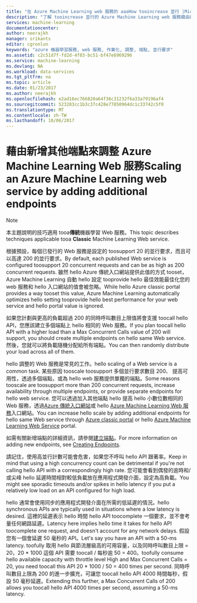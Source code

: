 ```yaml
---
title: "在 Azure Machine Learning web 服務的 aaaHow tooincrease 並行 |Microsoft 文件"
description: "了解 tooincrease 並行的 Azure Machine Learning web 服務藉由新增其他端點的方式。"
services: machine-learning
documentationcenter: 
author: neerajkh
manager: srikants
editor: cgronlun
keywords: "azure 機器學習服務, web 服務, 作業化, 調整, 端點, 並行要求"
ms.assetid: c2c51d7f-fd2d-4f03-bc51-bf47e6969296
ms.service: machine-learning
ms.devlang: NA
ms.workload: data-services
ms.tgt_pltfrm: na
ms.topic: article
ms.date: 01/23/2017
ms.author: neerajkh
ms.openlocfilehash: e2ad16ec766820a64f36c31232f6a33a79196af4
ms.sourcegitcommit: 523283cc1b3c37c428e77850964dc1c33742c5f0
ms.translationtype: MT
ms.contentlocale: zh-TW
ms.lasthandoff: 10/06/2017
---
```

# <a name="scaling-an-azure-machine-learning-web-service-by-adding-additional-endpoints"></a><span data-ttu-id="e56d9-104">藉由新增其他端點來調整 Azure Machine Learning Web 服務</span><span class="sxs-lookup"><span data-stu-id="e56d9-104">Scaling an Azure Machine Learning web service by adding additional endpoints</span></span>
> [!NOTE]
> <span data-ttu-id="e56d9-105">本主題說明的技巧適用 tooa**傳統**機器學習 Web 服務。</span><span class="sxs-lookup"><span data-stu-id="e56d9-105">This topic describes techniques applicable tooa **Classic** Machine Learning Web service.</span></span> 
> 
> 

<span data-ttu-id="e56d9-106">根據預設，每個已發行的 Web 服務是設定的 toosupport 20 的並行要求，而且可以高達 200 的並行要求。</span><span class="sxs-lookup"><span data-stu-id="e56d9-106">By default, each published Web service is configured toosupport 20 concurrent requests and can be as high as 200 concurrent requests.</span></span> <span data-ttu-id="e56d9-107">雖然 hello Azure 傳統入口網站提供此值的方式 tooset，Azure Machine Learning 自動 hello 設定 tooprovide hello 最佳效能最佳化您的 web 服務和 hello 入口網站的值會被忽略。</span><span class="sxs-lookup"><span data-stu-id="e56d9-107">While hello Azure classic portal provides a way tooset this value, Azure Machine Learning automatically optimizes hello setting tooprovide hello best performance for your web service and hello portal value is ignored.</span></span> 

<span data-ttu-id="e56d9-108">如果您計劃與更高的負載超過 200 的同時呼叫數目上限值將會支援 toocall hello API，您應該建立多個端點上 hello 相同的 Web 服務。</span><span class="sxs-lookup"><span data-stu-id="e56d9-108">If you plan toocall hello API with a higher load than a Max Concurrent Calls value of 200 will support, you should create multiple endpoints on hello same Web service.</span></span> <span data-ttu-id="e56d9-109">然後，您就可以將負載隨機分配給所有端點。</span><span class="sxs-lookup"><span data-stu-id="e56d9-109">You can then randomly distribute your load across all of them.</span></span>

<span data-ttu-id="e56d9-110">hello 調整的 Web 服務是常見的工作。</span><span class="sxs-lookup"><span data-stu-id="e56d9-110">hello scaling of a Web service is a common task.</span></span> <span data-ttu-id="e56d9-111">某些原因 tooscale toosupport 多個並行要求數目 200、 提高可用性，透過多個端點，或為 hello web 服務提供單獨的端點。</span><span class="sxs-lookup"><span data-stu-id="e56d9-111">Some reasons tooscale are toosupport more than 200 concurrent requests, increase availability through multiple endpoints, or provide separate endpoints for hello web service.</span></span> <span data-ttu-id="e56d9-112">您可以透過加入其他端點 hello 提高 hello 小數位數相同的 Web 服務，透過[Azure 傳統入口網站](https://manage.windowsazure.com/)或 hello [Azure Machine Learning Web 服務](https://services.azureml.net/)入口網站。</span><span class="sxs-lookup"><span data-stu-id="e56d9-112">You can increase hello scale by adding additional endpoints for hello same Web service through [Azure classic portal](https://manage.windowsazure.com/) or hello [Azure Machine Learning Web Service](https://services.azureml.net/) portal.</span></span>

<span data-ttu-id="e56d9-113">如需有關新增端點的詳細資訊，請參閱[建立端點](machine-learning-create-endpoint.md)。</span><span class="sxs-lookup"><span data-stu-id="e56d9-113">For more information on adding new endpoints, see [Creating Endpoints](machine-learning-create-endpoint.md).</span></span>

<span data-ttu-id="e56d9-114">請記住，使用高並行計數可能會危害，如果您不呼叫 hello API 跟著率。</span><span class="sxs-lookup"><span data-stu-id="e56d9-114">Keep in mind that using a high concurrency count can be detrimental if you're not calling hello API with a correspondingly high rate.</span></span> <span data-ttu-id="e56d9-115">您可能會看到偶發的逾時和/或尖峰 hello 延遲時間相對較低負載放在應用程式開發介面，設定為高負載。</span><span class="sxs-lookup"><span data-stu-id="e56d9-115">You might see sporadic timeouts and/or spikes in hello latency if you put a relatively low load on an API configured for high load.</span></span>

<span data-ttu-id="e56d9-116">hello 通常會使用同步的應用程式開發介面在所需的低延遲的情況。</span><span class="sxs-lookup"><span data-stu-id="e56d9-116">hello synchronous APIs are typically used in situations where a low latency is desired.</span></span> <span data-ttu-id="e56d9-117">這裡的延遲表示 hello 時間 hello API toocomplete 一個要求，並不會考量任何網路延遲。</span><span class="sxs-lookup"><span data-stu-id="e56d9-117">Latency here implies hello time it takes for hello API toocomplete one request, and doesn't account for any network delays.</span></span> <span data-ttu-id="e56d9-118">假設您有一個會延遲 50 毫秒的 API。</span><span class="sxs-lookup"><span data-stu-id="e56d9-118">Let's say you have an API with a 50-ms latency.</span></span> <span data-ttu-id="e56d9-119">toofully 取用 hello 與節流層級高的可用容量，以及同時呼叫數目上限 = 20，20 * 1000 這個 API 需要 toocall / 每秒逾 50 = 400。</span><span class="sxs-lookup"><span data-stu-id="e56d9-119">toofully consume hello available capacity with throttle level High and Max Concurrent Calls = 20, you need toocall this API 20 * 1000 / 50 = 400 times per second.</span></span> <span data-ttu-id="e56d9-120">同時呼叫數目上限為 200 的進一步擴充，可讓您 toocall hello API 4000 時間每秒，假設 50 毫秒延遲。</span><span class="sxs-lookup"><span data-stu-id="e56d9-120">Extending this further, a Max Concurrent Calls of 200 allows you toocall hello API 4000 times per second, assuming a 50-ms latency.</span></span>

<!--Image references-->
[1]: ./media/machine-learning-scaling-webservice/machlearn-1.png
[2]: ./media/machine-learning-scaling-webservice/machlearn-2.png
